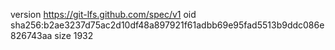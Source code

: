 version https://git-lfs.github.com/spec/v1
oid sha256:b2ae3237d75ac2d10df48a897921f61adbb69e95fad5513b9ddc086e826743aa
size 1932
